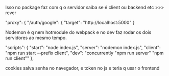 Isso no package faz com q o servidor saiba se é client ou backend etc >>> rever

"proxy": {
  "/auth/google": {
    "target": "http://localhost:5000"
  }

Nodemon é q nem hotmodule do webpack e no dev faz rodar os dois servidores ao mesmo tempo.

  "scripts": {
    "start": "node index.js",
    "server": "nodemon index.js",
    "client": "npm run start --prefix client",
    "dev": "concurrently \"npm run server\" \"npm run client\""
  },

cookies salva senha no navegador, e token no js e teria q usar o frontend

